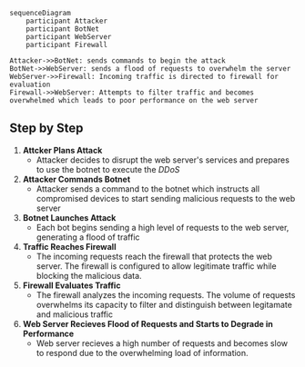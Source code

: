 ```mermaid
sequenceDiagram
    participant Attacker
    participant BotNet
    participant WebServer
    participant Firewall

Attacker->>BotNet: sends commands to begin the attack  
BotNet->>WebServer: sends a flood of requests to overwhelm the server  
WebServer->>Firewall: Incoming traffic is directed to firewall for evaluation 
Firewall->>WebServer: Attempts to filter traffic and becomes overwhelmed which leads to poor performance on the web server 
``` 

## Step by Step 
1. **Attcker Plans Attack**
   * Attacker decides to disrupt the web server's services and prepares to use the botnet to execute the _DDoS_
2. **Attacker Commands Botnet**
   * Attacker sends a command to the botnet which instructs all compromised devices to start sending malicious requests to the web server
3. **Botnet Launches Attack**
   * Each bot begins sending a high level of requests to the web server, generating a flood of traffic
4. **Traffic Reaches Firewall** 
   * The incoming requests reach the firewall that protects the web server. The firewall is configured to allow legitimate traffic while blocking the malicious data.
5. **Firewall Evaluates Traffic**
   * The firewall analyzes the incoming requests. The volume of requests overwhelms its capacity to filter and distinguish between legitamate and malicious traffic
6. **Web Server Recieves Flood of Requests and Starts to Degrade in Performance**
   * Web server recieves a high number of requests and becomes slow to respond due to the overwhelming load of information.  
